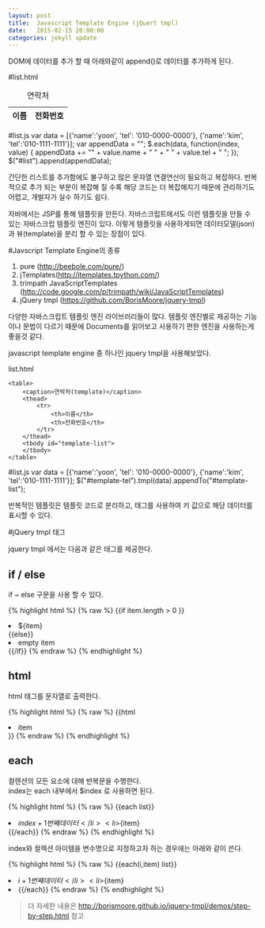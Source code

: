 ```yaml
---
layout: post
title:  Javascript Template Engine (jQuert tmpl)
date:   2015-02-15 20:00:00
categories: jekyll update
---
```



DOM에 데이터를 추가 할 때 아래와같이 append()로 데이터를 추가하게 된다. 

#list.html
	<table>
	    <caption>연락처</caption>
	    <thead>
	        <tr>
	            <th>이름</th>
	            <th>전화번호</th>
	        </tr>
	    </thead>
	    <tbody id="list" >
	    </tbody>
	</table> 

#list.js
	var data = [{'name':'yoon', 'tel': '010-0000-0000'}, {'name':'kim', 'tel':'010-1111-1111'}];
	var appendData = "";
	$.each(data, function(index, value) { 
	    appendData += "<tr><td>" + value.name + "</td> " +  " <td> " + value.tel + " </td></tr>";
	});
	$("#list").append(appendData);


간단한 리스트를 추가함에도 불구하고 많은 문자열 연결연산이 필요하고 복잡하다. 
반복적으로 추가 되는 부분이 복잡해 질 수록 해당 코드는 더 복잡해지기 때문에 관리하기도 어렵고, 개발자가 실수 하기도 쉽다.  

자바에서는 JSP를 통해 템플릿을 만든다. 
자바스크립트에서도 이런 템플릿을 만들 수 있는 자바스크립 템플릿 엔진이 있다. 
이렇게 템플릿을 사용하게되면 데이터모델(json) 과 뷰(template)을 분리 할 수 있는 장점이 있다. 

#Javscript Template Engine의 종류 
1. pure (http://beebole.com/pure/) 
2. jTemplates(http://jtemplates.tpython.com/)
3. trimpath JavaScriptTemplates (http://code.google.com/p/trimpath/wiki/JavaScriptTemplates)
4. jQuery tmpl (https://github.com/BorisMoore/jquery-tmpl)

다양한 자바스크립트 템플릿 엔진 라이브러리들이 많다.
템플릿 엔진별로 제공하는 기능이나 문법이 다르기 때문에 Documents를 읽어보고 사용하기 편한 엔진을 사용하는게 좋을것 같다.

javascript template engine 중 하나인 jquery tmpl을 사용해보았다. 

list.html 
	<script id="template-tel" type="text/j-query-tmpl">
	    <tr>
	        <td>${name}</td>
	        <td>${tel}</td>
	    <tr>
	</script>

	<table>
	    <caption>연락처(template)</caption>
	    <thead>
	        <tr>
	            <th>이름</th>
	            <th>전화번호</th>
	        </tr>
	    </thead>
	    <tbody id="template-list">
	    </tbody>
	</table> 

#list.js
	var data = [{'name':'yoon', 'tel': '010-0000-0000'}, {'name':'kim', 'tel':'010-1111-1111'}];
	$("#template-tel").tmpl(data).appendTo("#template-list");

반복적인 템플릿은 템플릿 코드로 분리하고, 태그를 사용하여 키 값으로 해당 데이터를 표시할 수 있다.  

#jQuery tmpl 태그 

jquery tmpl 에서는 다음과 같은 태그를 제공한다.

## if / else

if ~ else 구문을 사용 할 수 있다. 

{% highlight html %}
{% raw %}
{{if item.length > 0 }}
	<li> ${item} </li>
{{else}}
	<li>empty item</li> 
{{/if}}
{% endraw %}
{% endhighlight %}

## html 

html 태그를 문자열로 출력한다. 

{% highlight html %}
{% raw %}
	{{html <li>item</li>}}
{% endraw %}
{% endhighlight %}

## each

컬렌션의 모든 요소에 대해 반복문을 수행한다.   
index는 each 내부에서 $index 로 사용하면 된다.    

{% highlight html %}
{% raw %}
{{each list}}
	<li>${index + 1} 번째 데이터</li>
	<li>${item}</li>
{{/each}}
{% endraw %}
{% endhighlight %}


index와 컬렉션 아이템을 변수명으로 지정하고자 하는 경우에는 아래와 같이 쓴다. 

{% highlight html %}
{% raw %}
{{each(i,item)  list}}
	<li>${i + 1} 번째 데이터</li>
	<li>${item}<li>
{{/each}}
{% endraw %}
{% endhighlight %}

> 더 자세한 내용은 http://borismoore.github.io/jquery-tmpl/demos/step-by-step.html 참고


